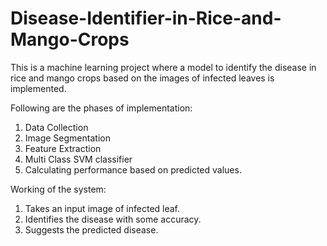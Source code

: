# Disease-Identifier-in-Rice-and-Mango-Crops

This is a machine learning project where a model to identify the disease in rice and mango crops based on the images of infected leaves is implemented.

Following are the phases of implementation:
1. Data Collection
2. Image Segmentation
3. Feature Extraction
4. Multi Class SVM classifier
5. Calculating performance based on predicted values.

Working of the system:
1. Takes an input image of infected leaf.
2. Identifies the disease with some accuracy.
3. Suggests the predicted disease.
